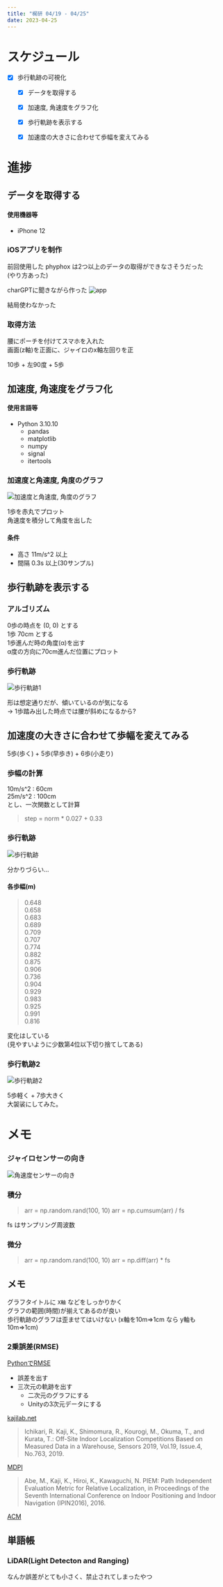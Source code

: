 ```yaml
---
title: "梶研 04/19 - 04/25"
date: 2023-04-25
---
```



# スケジュール
- [x] 歩行軌跡の可視化
  - [x] データを取得する
  - [x] 加速度, 角速度をグラフ化
  - [x] 歩行軌跡を表示する
  - [x] 加速度の大きさに合わせて歩幅を変えてみる


# 進捗
## データを取得する
#### 使用機器等
- iPhone 12

### iOSアプリを制作
前回使用した phyphox は2つ以上のデータの取得ができなさそうだった  
(やり方あった)

charGPTに聞きながら作った
![app](./_images/app.png)

結局使わなかった

### 取得方法
腰にポーチを付けてスマホを入れた  
画面(z軸)を正面に、ジャイロのx軸左回りを正  

10歩 + 左90度 + 5歩

## 加速度, 角速度をグラフ化
#### 使用言語等
- Python 3.10.10
  - pandas
  - matplotlib
  - numpy
  - signal
  - itertools

### 加速度と角速度, 角度のグラフ
![加速度と角速度, 角度のグラフ](_images/output_1.png)

1歩を赤丸でプロット  
角速度を積分して角度を出した  

#### 条件
- 高さ 11m/s^2 以上
- 間隔 0.3s 以上(30サンプル)

## 歩行軌跡を表示する
### アルゴリズム
0歩の時点を (0, 0) とする  
1歩 70cm とする  
1歩進んだ時の角度(α)を出す  
α度の方向に70cm進んだ位置にプロット

### 歩行軌跡
![歩行軌跡1](_images/output_2.png)

形は想定通りだが、傾いているのが気になる  
→ 1歩踏み出した時点では腰が斜めになるから?

## 加速度の大きさに合わせて歩幅を変えてみる
5歩(歩く) + 5歩(早歩き) + 6歩(小走り)  

### 歩幅の計算
10m/s^2 : 60cm  
25m/s^2 : 100cm  
とし、一次関数として計算
> step = norm  * 0.027 + 0.33

### 歩行軌跡
![歩行軌跡](_images/output_3.png)

分かりづらい...

#### 各歩幅(m)
> 0.648  
> 0.658  
> 0.683  
> 0.689  
> 0.709  
> 0.707  
> 0.774  
> 0.882  
> 0.875  
> 0.906  
> 0.736  
> 0.904  
> 0.929  
> 0.983  
> 0.925  
> 0.991  
> 0.816  

変化はしている  
(見やすいように少数第4位以下切り捨てしてある)

### 歩行軌跡2
![歩行軌跡2](./_images/output_4.png)

5歩軽く + 7歩大きく  
大袈裟にしてみた。  

# メモ
### ジャイロセンサーの向き
![角速度センサーの向き](_images/ave-rotate.png)

### 積分
> arr = np.random.rand(100, 10)
> arr = np.cumsum(arr) / fs

fs はサンプリング周波数

### 微分
> arr = np.random.rand(100, 10)
> arr = np.diff(arr) * fs


## メモ
グラフタイトルに `X軸` などをしっかりかく  
グラフの範囲(時間)が揃えてあるのが良い  
歩行軌跡のグラフは歪ませてはいけない
(x軸を10m=>1cm なら y軸も10m=>1cm)

### 2乗誤差(RMSE)  
[PythonでRMSE](https://www.delftstack.com/ja/howto/python/rmse-python/)

- 誤差を出す
- 三次元の軌跡を出す
  - 二次元のグラフにする
  - Unityの3次元データにする

[kajilab.net](https://kajilab.net/kaji/)

> Ichikari, R. Kaji, K., Shimomura, R., Kourogi, M., Okuma, T., and Kurata, T.: Off-Site Indoor Localization Competitions Based on Measured Data in a Warehouse, Sensors 2019, Vol.19, Issue.4, No.763, 2019.

[MDPI](https://www.mdpi.com/1424-8220/19/4/763)

> Abe, M., Kaji, K., Hiroi, K., Kawaguchi, N. PIEM: Path Independent Evaluation Metric for Relative Localization, in Proceedings of the Seventh International Conference on Indoor Positioning and Indoor Navigation (IPIN2016), 2016.

[ACM](https://dl.acm.org/doi/abs/10.1145/3341162.3343765)

## 単語帳
### LiDAR(Light Detecton and Ranging)
なんか誤差がとても小さく、禁止されてしまったやつ
